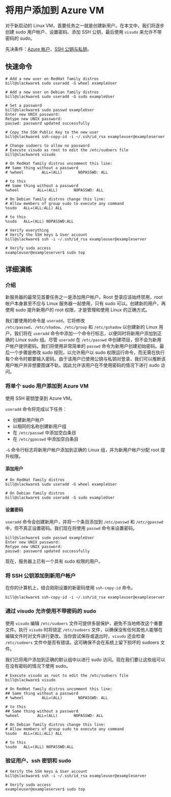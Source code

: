 <properties
		pageTitle="将用户添加到 Azure 上的 Linux VM | Azure"
		description="将用户添加到 Azure 上的 Linux VM。"
		services="virtual-machines-linux"
		documentationCenter=""
		authors="vlivech"
		manager="timlt"
		editor=""
		tags="azure-resource-manager"
/>

<tags
	ms.service="virtual-machines-linux"
	ms.date="03/04/2016"
	wacn.date="06/02/2016"/>

# 将用户添加到 Azure VM

对于新启动的 Linux VM，首要任务之一就是创建新用户。在本文中，我们将逐步创建 sudo 用户帐户、设置密码、添加 SSH 公钥，最后使用 `visudo` 来允许不带密码的 sudo。

先决条件：[Azure 帐户](/pricing/1rmb-trial/)、[SSH 公钥与私钥](/documentation/articles/virtual-machines-linux-mac-create-ssh-keys/)。

## 快速命令

	# Add a new user on RedHat family distros
	bill@slackware$ sudo useradd -G wheel exampleUser
	
	# Add a new user on Debian family distros
	bill@slackware$ sudo useradd -G sudo exampleUser
	
	# Set a password
	bill@slackware$ sudo passwd exampleUser
	Enter new UNIX password:
	Retype new UNIX password:
	passwd: password updated successfully
	
	# Copy the SSH Public Key to the new user
	bill@slackware$ ssh-copy-id -i ~/.ssh/id_rsa exampleuser@exampleserver
	
	# Change sudoers to allow no password
	# Execute visudo as root to edit the /etc/sudoers file
	bill@slackware$ visudo
	
	# On RedHat family distros uncomment this line:
	## Same thing without a password
	# %wheel        ALL=(ALL)       NOPASSWD: ALL
	
	# to this
	## Same thing without a password
	%wheel        ALL=(ALL)       NOPASSWD: ALL
	
	# On Debian family distros change this line:
	# Allow members of group sudo to execute any command
	%sudo   ALL=(ALL:ALL) ALL
	
	# to this
	%sudo   ALL=(ALL) NOPASSWD:ALL
	
	# Verify everything
	# Verify the SSH keys & User account
	bill@slackware$ ssh -i ~/.ssh/id_rsa exampleuser@exampleserver
	
	# Verify sudo access
	exampleuser@exampleserver$ sudo top

## 详细演练

### 介绍

新服务器的最常见首要任务之一是添加用户帐户。Root 登录应该始终禁用，root 帐户本身甚至不应与 Linux 服务器一起使用，只有 sudo 可以。创建新的用户，再使用 sudo 提升新用户的 root 权限，才是管理和使用 Linux 的正确方式。

我们要使用的命令是 `useradd`，它将修改 `/etc/passwd`、`/etc/shadow`、`/etc/group` 和 `/etc/gshadow` 以创建新的 Linux 用户。我们将在 `useradd` 命令中添加一个命令行标志，以便同时将新用户添加到正确的 Linux sudo 组。尽管 `useradd` 在 `/etc/passwd` 中创建项目，但不会为新用户帐户提供密码。我们将使用非常简单的 `passwd` 命令为新用户创建初始密码。最后一个步骤是修改 sudo 规则，以允许用户以 sudo 权限运行命令，而无需在执行每个命令时都要输入密码。由于该用户已使用公钥与私钥对登录，我们可以推断该用户帐户并非想要图谋不轨，因此允许该用户在不使用密码的情况下进行 sudo 访问。

### 将单个 sudo 用户添加到 Azure VM

使用 SSH 密钥登录到 Azure VM。

`useradd` 命令将完成以下任务：

- 创建新用户帐户
- 以相同的名称创建新用户组
- 在 `/etc/passwd` 中添加空白条目
- 在 `/etc/gpasswd` 中添加空白条目

`-G` 命令行标志将新用户帐户添加到正确的 Linux 组，并为新用户帐户分配 root 提升权限。

#### 添加用户

	# On RedHat family distros
	bill@slackware$ sudo useradd -G wheel exampleUser
	
	# On Debian family distros
	bill@slackware$ sudo useradd -G sudo exampleUser

#### 设置密码

`useradd` 命令会创建新用户，并将一个条目添加到 `/etc/passwd` 和 `/etc/gpasswd` 中，但不真正设置密码。我们现在将使用 `passwd` 命令来设置密码。

	bill@slackware$ sudo passwd exampleUser
	Enter new UNIX password:
	Retype new UNIX password:
	passwd: password updated successfully

现在，服务器上已有一个具有 sudo 权限的用户。

### 将 SSH 公钥添加到新用户帐户

在你的计算机上，结合刚刚设置的新密码使用 `ssh-copy-id` 命令。

	bill@slackware$ ssh-copy-id -i ~/.ssh/id_rsa exampleuser@exampleserver

### 通过 visudo 允许使用不带密码的 sudo

使用 `visudo` 编辑 `/etc/sudoers` 文件可提供多层保护，避免不当地修改这个重要文件。执行 `visudo` 时将锁定 `/etc/sudoers` 文件，以确保没有任何其他人能够在编辑文件时对文件进行更改。当你尝试保存或退出时，`visudo` 还会检查 `/etc/sudoers` 文件中是否有错误。这可确保不会在系统上留下损坏的 sudoers 文件。

我们已将用户添加到正确的默认组中以进行 sudo 访问。现在我们要让这些组可以在没有密码的情况下使用 sudo。

	# Execute visudo as root to edit the /etc/sudoers file
	bill@slackware$ visudo
	
	# On RedHat family distros uncomment this line:
	## Same thing without a password
	# %wheel        ALL=(ALL)       NOPASSWD: ALL
	
	# to this
	## Same thing without a password
	%wheel        ALL=(ALL)       NOPASSWD: ALL
	
	# On Debian family distros change this line:
	# Allow members of group sudo to execute any command
	%sudo   ALL=(ALL:ALL) ALL
	
	# to this
	%sudo   ALL=(ALL) NOPASSWD:ALL

### 验证用户、ssh 密钥和 sudo

	# Verify the SSH keys & User account
	bill@slackware$ ssh -i ~/.ssh/id_rsa exampleuser@exampleserver
	
	# Verify sudo access
	exampleuser@exampleserver$ sudo top

<!---HONumber=Mooncake_0503_2016-->